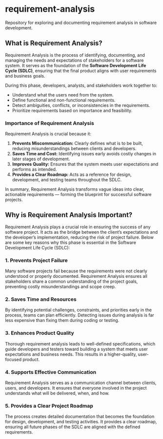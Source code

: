 # requirement-analysis
Repository for exploring and documenting requirement analysis in software development.

## What is Requirement Analysis?

Requirement Analysis is the process of identifying, documenting, and managing the needs and expectations of stakeholders for a software system. It serves as the foundation of the **Software Development Life Cycle (SDLC)**, ensuring that the final product aligns with user requirements and business goals.

During this phase, developers, analysts, and stakeholders work together to:
- Understand what the users need from the system.
- Define functional and non-functional requirements.
- Detect ambiguities, conflicts, or inconsistencies in the requirements.
- Prioritize requirements based on importance and feasibility.

### Importance of Requirement Analysis
Requirement Analysis is crucial because it:
1. **Prevents Miscommunication:** Clearly defines what is to be built, reducing misunderstandings between clients and developers.  
2. **Saves Time and Cost:** Identifying issues early avoids costly changes in later stages of development.  
3. **Improves Quality:** Ensures that the system meets user expectations and performs as intended.  
4. **Provides a Clear Roadmap:** Acts as a reference for design, development, and testing teams throughout the SDLC.  

In summary, Requirement Analysis transforms vague ideas into clear, actionable requirements — forming the blueprint for successful software projects.

## Why is Requirement Analysis Important?

Requirement Analysis plays a crucial role in ensuring the success of any software project. It acts as the bridge between the client’s expectations and the developer’s implementation, reducing the risk of project failure. Below are some key reasons why this phase is essential in the Software Development Life Cycle (SDLC):

### 1. Prevents Project Failure
Many software projects fail because the requirements were not clearly understood or properly documented. Requirement Analysis ensures all stakeholders share a common understanding of the project goals, preventing costly misunderstandings and scope creep.

### 2. Saves Time and Resources
By identifying potential challenges, constraints, and priorities early in the process, teams can plan efficiently. Detecting issues during analysis is far less expensive than fixing them during coding or testing.

### 3. Enhances Product Quality
Thorough requirement analysis leads to well-defined specifications, which guide developers and testers toward building a system that meets user expectations and business needs. This results in a higher-quality, user-focused product.

### 4. Supports Effective Communication
Requirement Analysis serves as a communication channel between clients, users, and developers. It ensures that everyone involved in the project understands what will be delivered, when, and how.

### 5. Provides a Clear Project Roadmap
The process creates detailed documentation that becomes the foundation for design, development, and testing activities. It provides a clear roadmap, ensuring all future phases of the SDLC are aligned with the defined requirements.

